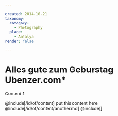 ```yaml
---

created: 2014-10-21
taxonomy:
  category:
    - Photography
  place:
    - Antalya
render: false

---
```

    
# Alles gute zum Geburstag Ubenzer.com*

Content 1

@include[/id/of/content] put this content here
@include[/id/of/content/another.md]
@include[]
